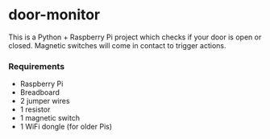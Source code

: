 # door-monitor

This is a Python + Raspberry Pi project which checks if your door is open or closed.  Magnetic switches will come in contact to trigger actions.

### Requirements
* Raspberry Pi
* Breadboard
* 2 jumper wires
* 1 resistor
* 1 magnetic switch
* 1 WiFi dongle (for older Pis)
